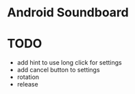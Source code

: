 # Android Soundboard

# TODO
- add hint to use long click for settings
- add cancel button to settings
- rotation
- release
